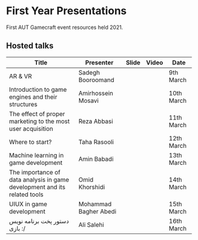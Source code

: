 # First Year Presentations
First AUT Gamecraft event resources held 2021.

## Hosted talks
|Title|Presenter|Slide|Video|Date|
|--|--|--|--|--|
|AR & VR|Sadegh Booroomand|||9th March|
|Introduction to game engines and their structures|Amirhossein Mosavi|||10th March|
|The effect of proper marketing to the most user acquisition|Reza Abbasi|||11th March|
|Where to start?|Taha Rasooli|||12th March|
|Machine learning in game development|Amin Babadi|||13th March|
|The importance of data analysis in game development and its related tools|Omid Khorshidi|||14th March|
|UIUX in game development|Mohammad Bagher Abedi|||15th March|
|دستور پخت برنامه نویس بازی :/|Ali Salehi|||16th March|
